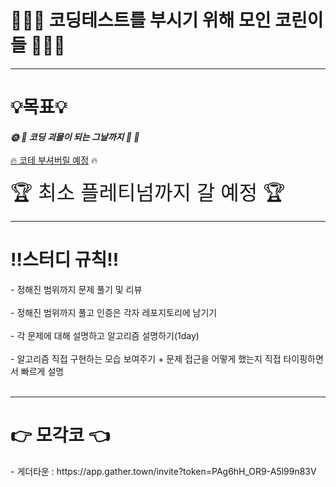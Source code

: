 # 👨🏻‍💻 코딩테스트를 부시기 위해 모인 코린이들 👨🏻‍💻

<hr>
<h1>💡목표💡</h1>
<b><i>🌞 👺 코딩 괴물이 되는 그날까지 👹 🌚</i></b> <br><br> 
<u>🔥 코테 부셔버릴 예정</u> 🔥 <br><br> 
<font size=6>🏆 최소 플레티넘까지 갈 예정 🏆 </font></br>
<hr>
<h1>‼️스터디 규칙‼️ </h1>
- 정해진 범위까지 문제 풀기 및 리뷰 <br><br>
- 정해진 범위까지 풀고 인증은 각자 레포지토리에 남기기 <br><br>
- 각 문제에 대해 설명하고 알고리즘 설명하기(1day) <br><br>
- 알고리즘 직접 구현하는 모습 보여주기 + 문제 접근을 어떻게 했는지 직접 타이핑하면서 빠르게 설명 <br>
<br>
<hr>
<h1> 👉 모각코 👈 </h1>
- 게더타운 : https://app.gather.town/invite?token=PAg6hH_OR9-A5l99n83V
